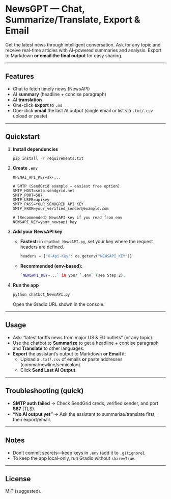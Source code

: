 # NewsGPT — Chat, Summarize/Translate, Export & Email

Get the latest news through intelligent conversation. Ask for any topic and receive real-time articles with AI-powered summaries and analysis. Export to Markdown **or email the final output** for easy sharing.

---

## Features
- Chat to fetch timely news (NewsAPI)
- AI **summary** (headline + concise paragraph)
- AI **translation**
- One-click **export** to `.md`
- One-click **email** the last AI output (single email or list via `.txt/.csv` upload or paste)

---

## Quickstart

1. **Install dependencies**
   ```bash
   pip install -r requirements.txt
   ```

2. **Create `.env`**
   ```env
   OPENAI_API_KEY=sk-...

   # SMTP (SendGrid example — easiest free option)
   SMTP_HOST=smtp.sendgrid.net
   SMTP_PORT=587
   SMTP_USER=apikey
   SMTP_PASS=YOUR_SENDGRID_API_KEY
   SMTP_FROM=your_verified_sender@example.com

   # (Recommended) NewsAPI key if you read from env
   NEWSAPI_KEY=your_newsapi_key
   ```

3. **Add your NewsAPI key**
   - **Fastest:** in `chatbot_NewsAPI.py`, set your key where the request headers are defined.
     ```python
     headers = {"X-Api-Key": os.getenv("NEWSAPI_KEY")}
     ```
   - **Recommended (env-based):**
     ```bash
     `NEWSAPI_KEY=...` in your `.env` (see Step 2).

4. **Run the app**
   ```bash
   python chatbot_NewsAPI.py
   ```
   Open the Gradio URL shown in the console.

---

## Usage
- Ask: “latest tariffs news from major US & EU outlets” (or any topic).
- Use the chatbot to **Summarize** to get a headline + concise paragraph and **Translate** to other languages.
- **Export** the assistant’s output to Markdown **or** **Email** it:
  - Upload a `.txt`/`.csv` of emails **or** paste addresses (comma/newline/semicolon).
  - Click **Send Last AI Output**.

---

## Troubleshooting (quick)
- **SMTP auth failed** → Check SendGrid creds, verified sender, and port **587** (TLS).
- **“No AI output yet”** → Ask the assistant to summarize/translate first; then export/email.

---

## Notes
- Don’t commit secrets—keep keys in `.env` (add it to `.gitignore`).
- To keep the app local-only, run Gradio without `share=True`.

---

## License
MIT (suggested).
